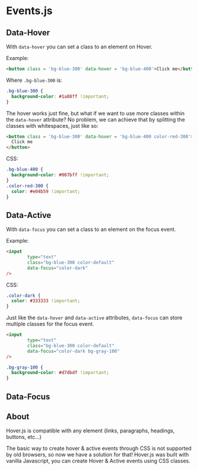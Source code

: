 # Events.js

## Data-Hover

With `data-hover` you can set a class to an element on Hover.

Example:

```html
<button class = 'bg-blue-300' data-hover = 'bg-blue-400'>Click me</button>
```

Where `.bg-blue-300` is:

```css
.bg-blue-300 {
  background-color: #1a88ff !important;
}
```

The hover works just fine, but what if we want to use more classes within the `data-hover` attribute?
No problem, we can achieve that by splitting the classes with whitespaces, just like so:

```html
<button class = 'bg-blue-300' data-hover = 'bg-blue-400 color-red-300'>
  Click me
</button>
```

CSS:

```css
.bg-blue-400 {
  background-color: #007bff !important;
}
.color-red-300 {
  color: #e04b59 !important;
}
```

## Data-Active

With `data-focus` you can set a class to an element on the focus event.

Example:

```html
<input
        type="text"
        class="bg-blue-300 color-default"
        data-focus="color-dark"
/>
```

CSS:

```css
.color-dark {
  color: #333333 !important;
}
```

Just like the `data-hover` and `data-active` attributes, `data-focus` can store multiple classes for the focus event.

```html
<input
        type="text"
        class="bg-blue-300 color-default"
        data-focus="color-dark bg-gray-100"
/>
```

```css
.bg-gray-100 {
  background-color: #d7dbdf !important;
}
```

## Data-Focus

## About
Hover.js is compatible with any element (links, paragraphs, headings, buttons, etc...)

The basic way to create hover & active events through CSS is not supported by old browsers, so now we have a solution for that!
Hover.js was built with vanilla Javascript, you can create Hover & Active events using CSS classes.
